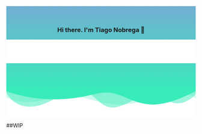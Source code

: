 <div style="background-color: transparent;">
<div style="height: 200px; padding-top: 30px; position: relative; background-image: linear-gradient(to top, #37ecba 0%, #72afd3 100%);">

<h3 style="text-align: center">
  Hi there. I'm Tiago Nobrega 👋
</h3>

<div style="text-align: center">

![Typing SVG](./assets/hero-typing.svg)

</div>
</div>

<!-- Divider -->
<div style="position:relative;margin-top: -20px">
<div style="height:200px;position: absolute;top: 0;left: 0;width: 100%;overflow: hidden;line-height: 0;">

![Waves](./assets/waves-divider.svg)

</div>

<div style="height: 85px">&nbsp;</div>

##WIP

</div>

</div>

<!--
**tiagobnobrega/tiagobnobrega** is a ✨ _special_ ✨ repository because its `README.md` (this file) appears on your GitHub profile.


transform: scaleX(5) translateX(calc(100% - (100% / 1.2)));

Here are some ideas to get you started:

- 🔭 I’m currently working on ...
- 🌱 I’m currently learning ...
- 👯 I’m looking to collaborate on ...
- 🤔 I’m looking for help with ...
- 💬 Ask me about ...
- 📫 How to reach me: ...
- 😄 Pronouns: ...
- ⚡ Fun fact: ...
-->
